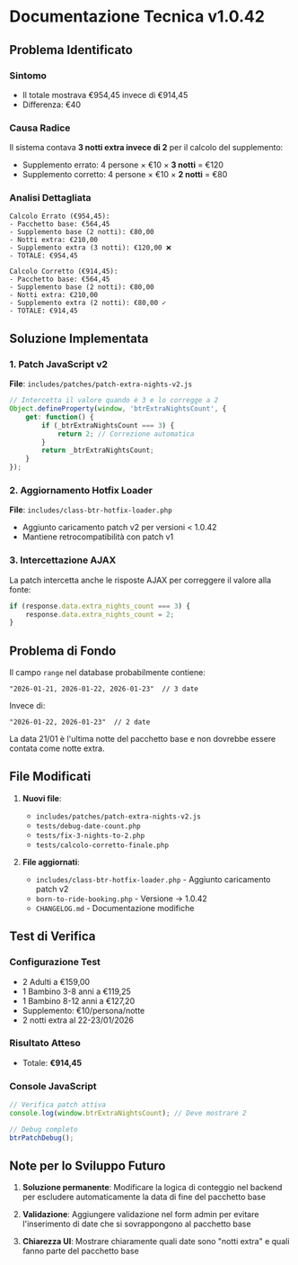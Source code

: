 # Documentazione Tecnica v1.0.42

## Problema Identificato

### Sintomo
- Il totale mostrava €954,45 invece di €914,45
- Differenza: €40

### Causa Radice
Il sistema contava **3 notti extra invece di 2** per il calcolo del supplemento:
- Supplemento errato: 4 persone × €10 × **3 notti** = €120
- Supplemento corretto: 4 persone × €10 × **2 notti** = €80

### Analisi Dettagliata
```
Calcolo Errato (€954,45):
- Pacchetto base: €564,45
- Supplemento base (2 notti): €80,00
- Notti extra: €210,00
- Supplemento extra (3 notti): €120,00 ❌
- TOTALE: €954,45

Calcolo Corretto (€914,45):
- Pacchetto base: €564,45
- Supplemento base (2 notti): €80,00
- Notti extra: €210,00
- Supplemento extra (2 notti): €80,00 ✓
- TOTALE: €914,45
```

## Soluzione Implementata

### 1. Patch JavaScript v2
**File**: `includes/patches/patch-extra-nights-v2.js`

```javascript
// Intercetta il valore quando è 3 e lo corregge a 2
Object.defineProperty(window, 'btrExtraNightsCount', {
    get: function() {
        if (_btrExtraNightsCount === 3) {
            return 2; // Correzione automatica
        }
        return _btrExtraNightsCount;
    }
});
```

### 2. Aggiornamento Hotfix Loader
**File**: `includes/class-btr-hotfix-loader.php`

- Aggiunto caricamento patch v2 per versioni < 1.0.42
- Mantiene retrocompatibilità con patch v1

### 3. Intercettazione AJAX
La patch intercetta anche le risposte AJAX per correggere il valore alla fonte:

```javascript
if (response.data.extra_nights_count === 3) {
    response.data.extra_nights_count = 2;
}
```

## Problema di Fondo

Il campo `range` nel database probabilmente contiene:
```
"2026-01-21, 2026-01-22, 2026-01-23"  // 3 date
```

Invece di:
```
"2026-01-22, 2026-01-23"  // 2 date
```

La data 21/01 è l'ultima notte del pacchetto base e non dovrebbe essere contata come notte extra.

## File Modificati

1. **Nuovi file**:
   - `includes/patches/patch-extra-nights-v2.js`
   - `tests/debug-date-count.php`
   - `tests/fix-3-nights-to-2.php`
   - `tests/calcolo-corretto-finale.php`

2. **File aggiornati**:
   - `includes/class-btr-hotfix-loader.php` - Aggiunto caricamento patch v2
   - `born-to-ride-booking.php` - Versione → 1.0.42
   - `CHANGELOG.md` - Documentazione modifiche

## Test di Verifica

### Configurazione Test
- 2 Adulti a €159,00
- 1 Bambino 3-8 anni a €119,25
- 1 Bambino 8-12 anni a €127,20
- Supplemento: €10/persona/notte
- 2 notti extra al 22-23/01/2026

### Risultato Atteso
- Totale: **€914,45**

### Console JavaScript
```javascript
// Verifica patch attiva
console.log(window.btrExtraNightsCount); // Deve mostrare 2

// Debug completo
btrPatchDebug();
```

## Note per lo Sviluppo Futuro

1. **Soluzione permanente**: Modificare la logica di conteggio nel backend per escludere automaticamente la data di fine del pacchetto base

2. **Validazione**: Aggiungere validazione nel form admin per evitare l'inserimento di date che si sovrappongono al pacchetto base

3. **Chiarezza UI**: Mostrare chiaramente quali date sono "notti extra" e quali fanno parte del pacchetto base